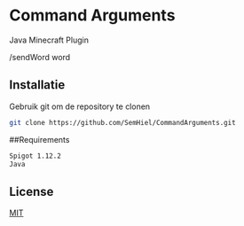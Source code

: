 # Command Arguments
Java Minecraft Plugin

/sendWord word

## Installatie

Gebruik git om de repository te clonen

```bash
git clone https://github.com/SemHiel/CommandArguments.git
```

##Requirements
```bash
Spigot 1.12.2
Java
```

## License
[MIT](https://choosealicense.com/licenses/mit/)
